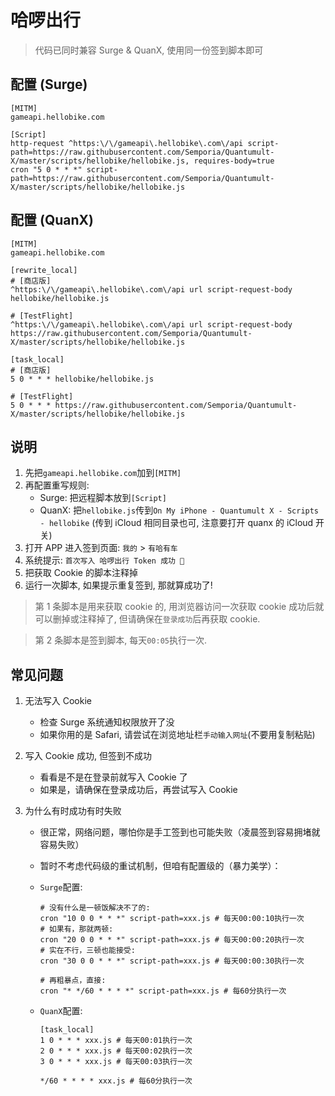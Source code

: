 # 哈啰出行

> 代码已同时兼容 Surge & QuanX, 使用同一份签到脚本即可

## 配置 (Surge)

```properties
[MITM]
gameapi.hellobike.com

[Script]
http-request ^https:\/\/gameapi\.hellobike\.com\/api script-path=https://raw.githubusercontent.com/Semporia/Quantumult-X/master/scripts/hellobike/hellobike.js, requires-body=true
cron "5 0 * * *" script-path=https://raw.githubusercontent.com/Semporia/Quantumult-X/master/scripts/hellobike/hellobike.js
```

## 配置 (QuanX)

```properties
[MITM]
gameapi.hellobike.com

[rewrite_local]
# [商店版]
^https:\/\/gameapi\.hellobike\.com\/api url script-request-body hellobike/hellobike.js

# [TestFlight]
^https:\/\/gameapi\.hellobike\.com\/api url script-request-body https://raw.githubusercontent.com/Semporia/Quantumult-X/master/scripts/hellobike/hellobike.js

[task_local]
# [商店版]
5 0 * * * hellobike/hellobike.js

# [TestFlight]
5 0 * * * https://raw.githubusercontent.com/Semporia/Quantumult-X/master/scripts/hellobike/hellobike.js
```

## 说明

1. 先把`gameapi.hellobike.com`加到`[MITM]`
2. 再配置重写规则:
   - Surge: 把远程脚本放到`[Script]`
   - QuanX: 把`hellobike.js`传到`On My iPhone - Quantumult X - Scripts - hellobike` (传到 iCloud 相同目录也可, 注意要打开 quanx 的 iCloud 开关)
3. 打开 APP 进入签到页面:  `我的` > `有哈有车`
4. 系统提示: `首次写入 哈啰出行 Token 成功 🎉`
5. 把获取 Cookie 的脚本注释掉
6. 运行一次脚本, 如果提示重复签到, 那就算成功了!

> 第 1 条脚本是用来获取 cookie 的, 用浏览器访问一次获取 cookie 成功后就可以删掉或注释掉了, 但请确保在`登录成功`后再获取 cookie.

> 第 2 条脚本是签到脚本, 每天`00:05`执行一次.

## 常见问题

1. 无法写入 Cookie

   - 检查 Surge 系统通知权限放开了没
   - 如果你用的是 Safari, 请尝试在浏览地址栏`手动输入网址`(不要用复制粘贴)

2. 写入 Cookie 成功, 但签到不成功

   - 看看是不是在登录前就写入 Cookie 了
   - 如果是，请确保在登录成功后，再尝试写入 Cookie

3. 为什么有时成功有时失败

   - 很正常，网络问题，哪怕你是手工签到也可能失败（凌晨签到容易拥堵就容易失败）
   - 暂时不考虑代码级的重试机制，但咱有配置级的（暴力美学）：

   - `Surge`配置:

     ```properties
     # 没有什么是一顿饭解决不了的:
     cron "10 0 0 * * *" script-path=xxx.js # 每天00:00:10执行一次
     # 如果有，那就两顿:
     cron "20 0 0 * * *" script-path=xxx.js # 每天00:00:20执行一次
     # 实在不行，三顿也能接受:
     cron "30 0 0 * * *" script-path=xxx.js # 每天00:00:30执行一次

     # 再粗暴点，直接:
     cron "* */60 * * * *" script-path=xxx.js # 每60分执行一次
     ```

   - `QuanX`配置:

     ```properties
     [task_local]
     1 0 * * * xxx.js # 每天00:01执行一次
     2 0 * * * xxx.js # 每天00:02执行一次
     3 0 * * * xxx.js # 每天00:03执行一次

     */60 * * * * xxx.js # 每60分执行一次
     ```

